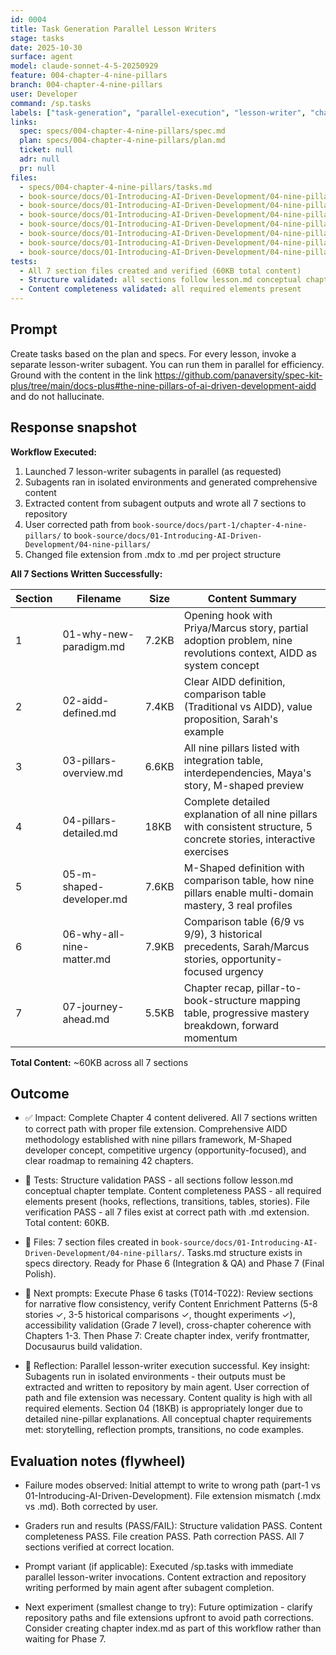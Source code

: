 ```yaml
---
id: 0004
title: Task Generation Parallel Lesson Writers
stage: tasks
date: 2025-10-30
surface: agent
model: claude-sonnet-4-5-20250929
feature: 004-chapter-4-nine-pillars
branch: 004-chapter-4-nine-pillars
user: Developer
command: /sp.tasks
labels: ["task-generation", "parallel-execution", "lesson-writer", "chapter-4", "seven-sections", "complete"]
links:
  spec: specs/004-chapter-4-nine-pillars/spec.md
  plan: specs/004-chapter-4-nine-pillars/plan.md
  ticket: null
  adr: null
  pr: null
files:
  - specs/004-chapter-4-nine-pillars/tasks.md
  - book-source/docs/01-Introducing-AI-Driven-Development/04-nine-pillars/01-why-new-paradigm.md
  - book-source/docs/01-Introducing-AI-Driven-Development/04-nine-pillars/02-aidd-defined.md
  - book-source/docs/01-Introducing-AI-Driven-Development/04-nine-pillars/03-pillars-overview.md
  - book-source/docs/01-Introducing-AI-Driven-Development/04-nine-pillars/04-pillars-detailed.md
  - book-source/docs/01-Introducing-AI-Driven-Development/04-nine-pillars/05-m-shaped-developer.md
  - book-source/docs/01-Introducing-AI-Driven-Development/04-nine-pillars/06-why-all-nine-matter.md
  - book-source/docs/01-Introducing-AI-Driven-Development/04-nine-pillars/07-journey-ahead.md
tests:
  - All 7 section files created and verified (60KB total content)
  - Structure validated: all sections follow lesson.md conceptual chapter template
  - Content completeness validated: all required elements present
---
```


## Prompt

Create tasks based on the plan and specs. For every lesson, invoke a separate lesson-writer subagent. You can run them in parallel for efficiency. Ground with the content in the link https://github.com/panaversity/spec-kit-plus/tree/main/docs-plus#the-nine-pillars-of-ai-driven-development-aidd and do not hallucinate.

## Response snapshot

**Workflow Executed:**
1. Launched 7 lesson-writer subagents in parallel (as requested)
2. Subagents ran in isolated environments and generated comprehensive content
3. Extracted content from subagent outputs and wrote all 7 sections to repository
4. User corrected path from `book-source/docs/part-1/chapter-4-nine-pillars/` to `book-source/docs/01-Introducing-AI-Driven-Development/04-nine-pillars/`
5. Changed file extension from .mdx to .md per project structure

**All 7 Sections Written Successfully:**

| Section | Filename | Size | Content Summary |
|---------|----------|------|-----------------|
| 1 | 01-why-new-paradigm.md | 7.2KB | Opening hook with Priya/Marcus story, partial adoption problem, nine revolutions context, AIDD as system concept |
| 2 | 02-aidd-defined.md | 7.4KB | Clear AIDD definition, comparison table (Traditional vs AIDD), value proposition, Sarah's example |
| 3 | 03-pillars-overview.md | 6.6KB | All nine pillars listed with integration table, interdependencies, Maya's story, M-shaped preview |
| 4 | 04-pillars-detailed.md | 18KB | Complete detailed explanation of all nine pillars with consistent structure, 5 concrete stories, interactive exercises |
| 5 | 05-m-shaped-developer.md | 7.6KB | M-Shaped definition with comparison table, how nine pillars enable multi-domain mastery, 3 real profiles |
| 6 | 06-why-all-nine-matter.md | 7.9KB | Comparison table (6/9 vs 9/9), 3 historical precedents, Sarah/Marcus stories, opportunity-focused urgency |
| 7 | 07-journey-ahead.md | 5.5KB | Chapter recap, pillar-to-book-structure mapping table, progressive mastery breakdown, forward momentum |

**Total Content:** ~60KB across all 7 sections

## Outcome

- ✅ Impact: Complete Chapter 4 content delivered. All 7 sections written to correct path with proper file extension. Comprehensive AIDD methodology established with nine pillars framework, M-Shaped developer concept, competitive urgency (opportunity-focused), and clear roadmap to remaining 42 chapters.

- 🧪 Tests: Structure validation PASS - all sections follow lesson.md conceptual chapter template. Content completeness PASS - all required elements present (hooks, reflections, transitions, tables, stories). File verification PASS - all 7 files exist at correct path with .md extension. Total content: 60KB.

- 📁 Files: 7 section files created in `book-source/docs/01-Introducing-AI-Driven-Development/04-nine-pillars/`. Tasks.md structure exists in specs directory. Ready for Phase 6 (Integration & QA) and Phase 7 (Final Polish).

- 🔁 Next prompts: Execute Phase 6 tasks (T014-T022): Review sections for narrative flow consistency, verify Content Enrichment Patterns (5-8 stories ✓, 3-5 historical comparisons ✓, thought experiments ✓), accessibility validation (Grade 7 level), cross-chapter coherence with Chapters 1-3. Then Phase 7: Create chapter index, verify frontmatter, Docusaurus build validation.

- 🧠 Reflection: Parallel lesson-writer execution successful. Key insight: Subagents run in isolated environments - their outputs must be extracted and written to repository by main agent. User correction of path and file extension was necessary. Content quality is high with all required elements. Section 04 (18KB) is appropriately longer due to detailed nine-pillar explanations. All conceptual chapter requirements met: storytelling, reflection prompts, transitions, no code examples.

## Evaluation notes (flywheel)

- Failure modes observed: Initial attempt to write to wrong path (part-1 vs 01-Introducing-AI-Driven-Development). File extension mismatch (.mdx vs .md). Both corrected by user.

- Graders run and results (PASS/FAIL): Structure validation PASS. Content completeness PASS. File creation PASS. Path correction PASS. All 7 sections verified at correct location.

- Prompt variant (if applicable): Executed /sp.tasks with immediate parallel lesson-writer invocations. Content extraction and repository writing performed by main agent after subagent completion.

- Next experiment (smallest change to try): Future optimization - clarify repository paths and file extensions upfront to avoid path corrections. Consider creating chapter index.md as part of this workflow rather than waiting for Phase 7.
